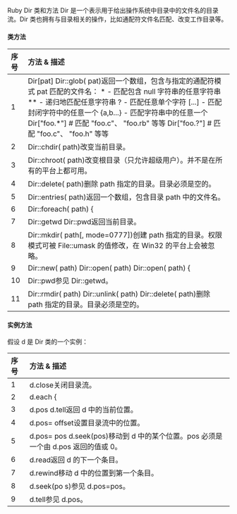  Ruby Dir 类和方法
  Dir 是一个表示用于给出操作系统中目录中的文件名的目录流。Dir 类也拥有与目录相关的操作，比如通配符文件名匹配、改变工作目录等。

 

 
#### 类方法

 

|序号|方法 &amp; 描述|
|:--|:--|
|1|Dir[pat] Dir::glob( pat)返回一个数组，包含与指定的通配符模式 pat 匹配的文件名： * - 匹配包含 null 字符串的任意字符串 ** - 递归地匹配任意字符串 ? - 匹配任意单个字符 [...] - 匹配封闭字符中的任意一个 {a,b...} - 匹配字符串中的任意一个  Dir["foo.*"] # 匹配 "foo.c"、 "foo.rb" 等等 Dir["foo.?"] # 匹配 "foo.c"、 "foo.h" 等等 |
|2|Dir::chdir( path)改变当前目录。|
|3|Dir::chroot( path)改变根目录（只允许超级用户）。并不是在所有的平台上都可用。|
|4|Dir::delete( path)删除 path 指定的目录。目录必须是空的。|
|5|Dir::entries( path)返回一个数组，包含目录 path 中的文件名。|
|6|Dir::foreach( path) {| f| ...}为 path 指定的目录中的每个文件执行一次块。|
|7|Dir::getwd Dir::pwd返回当前目录。|
|8|Dir::mkdir( path[, mode=0777])创建 path 指定的目录。权限模式可被 File::umask 的值修改，在 Win32 的平台上会被忽略。|
|9|Dir::new( path) Dir::open( path) Dir::open( path) {| dir| ...}返回 path 的新目录对象。如果 open 给出一个块，则新目录对象会传到该块，块会在终止前关闭目录对象。|
|10|Dir::pwd参见 Dir::getwd。|
|11|Dir::rmdir( path) Dir::unlink( path) Dir::delete( path)删除 path 指定的目录。目录必须是空的。|


#### 实例方法

 假设 d 是 Dir 类的一个实例：

 

|序号|方法 &amp; 描述|
|:--|:--|
|1|d.close关闭目录流。|
|2|d.each {| f| ...}为 d 中的每一个条目执行一次块。|
|3|d.pos d.tell返回 d 中的当前位置。|
|4|d.pos= offset设置目录流中的位置。|
|5|d.pos= pos d.seek(pos)移动到 d 中的某个位置。pos 必须是一个由 d.pos 返回的值或 0。|
|6|d.read返回 d 的下一个条目。|
|7|d.rewind移动 d 中的位置到第一个条目。|
|8|d.seek(po s)参见 d.pos=pos。|
|9|d.tell参见 d.pos。|



